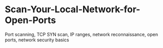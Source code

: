 # Scan-Your-Local-Network-for-Open-Ports
Port scanning, TCP SYN scan, IP ranges, network reconnaissance, open ports, network security basics
